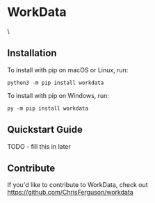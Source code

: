 # WorkData


\

## Installation

To install with pip on macOS or Linux, run:

    python3 -m pip install workdata

To install with pip on Windows, run:

    py -m pip install workdata

## Quickstart Guide

TODO - fill this in later

## Contribute

If you'd like to contribute to WorkData, check out https://github.com/ChrisFerguson/workdata
